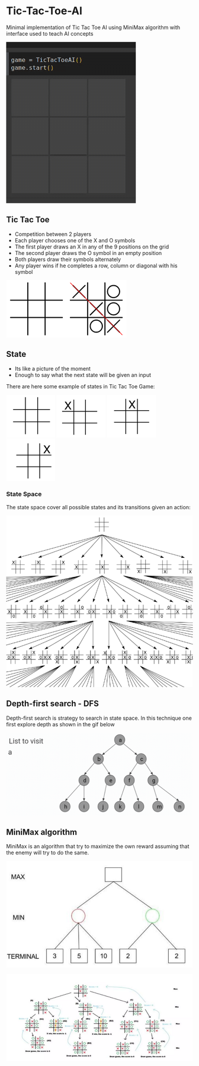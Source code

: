 # Tic-Tac-Toe-AI
Minimal implementation of Tic Tac Toe AI using MiniMax algorithm with interface used to teach AI concepts

![](images/usage.gif)

## Tic Tac Toe
 - Competition between 2 players
 - Each player chooses one of the X and O symbols
 - The first player draws an X in any of the 9 positions on the grid
 - The second player draws the O symbol in an empty position
 - Both players draw their symbols alternately
 - Any player wins if he completes a row, column or diagonal with his symbol

![](images/tic-tac-toe.png)

## State
- Its like a picture of the moment
- Enough to say what the next state will be given an input

There are here some example of states in Tic Tac Toe Game:

![](images/state1.png) ![](images/state2.png) ![](images/state3.png) ![](images/state4.png)

### State Space
The state space cover all possible states and its transitions given an action:

![tic tac toe state graph](images/state-graph.png)

## Depth-first search - DFS
Depth-first search is strategy to search in state space. In this technique one first explore depth as shown in the gif below

![DFS gif](images/dfs.gif)

## MiniMax algorithm
MiniMax is an algorithm that try to maximize the own reward assuming that the enemy will try to do the same.

![](images/mini-max.png)

![](images/mini-max-tictactoe-exemple.png)